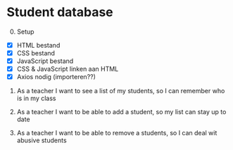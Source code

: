 # Student database

0. Setup

- [x] HTML bestand
- [x] CSS bestand
- [x] JavaScript bestand
- [x] CSS & JavaScript linken aan HTML
- [x] Axios nodig (importeren??)

1. As a teacher I want to see a list of my students, so I can remember who is in my class

2. As a teacher I want to be able to add a student, so my list can stay up to date

3. As a teacher I want to be able to remove a students, so I can deal wit abusive students
